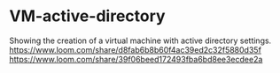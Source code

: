 # VM-active-directory
Showing the creation of a virtual machine with active directory settings. 
https://www.loom.com/share/d8fab6b8b60f4ac39ed2c32f5880d35f
https://www.loom.com/share/39f06beed172493fba6bd8ee3ecdee2a
